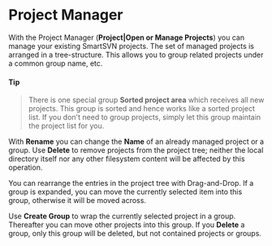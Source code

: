 # Project Manager

With the Project Manager (**Project\|Open or Manage Projects**) you can
manage your existing SmartSVN projects. The set of managed projects is
arranged in a tree-structure. This allows you to group related projects
under a common group name, etc.


#### Tip
>
>
>There is one special group **Sorted project area** which receives all
>new projects. This group is sorted and hence works like a sorted project
>list. If you don't need to group projects, simply let this group
>maintain the project list for you.
>
>

With **Rename** you can change the **Name** of an already managed
project or a group. Use **Delete** to remove projects from the project
tree; neither the local directory itself nor any other filesystem
content will be affected by this operation.

You can rearrange the entries in the project tree with Drag-and-Drop. If
a group is expanded, you can move the currently selected item into this
group, otherwise it will be moved across.

Use **Create Group** to wrap the currently selected project in a group.
Thereafter you can move other projects into this group. If you
**Delete** a group, only this group will be deleted, but not contained
projects or groups.
